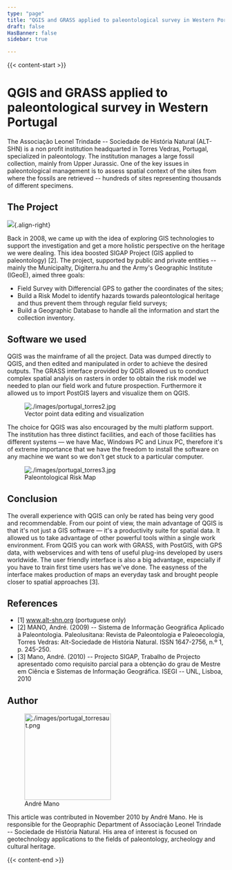 ```yaml
---
type: "page"
title: "QGIS and GRASS applied to paleontological survey in Western Portugal"
draft: false
HasBanner: false
sidebar: true

---
```


{{< content-start >}}

# QGIS and GRASS applied to paleontological survey in Western Portugal

The Associação Leonel Trindade -- Sociedade de História Natural (ALT-SHN) is a non profit institution headquarted in Torres Vedras, Portugal, specialized in paleontology. The institution manages a large fossil collection, mainly from Upper Jurassic. One of the key issues in paleontological management is to assess spatial context of the sites from where the fossils are retrieved -- hundreds of sites representing thousands of different specimens.

## The Project

![](../images/portugal_torres1.jpg){.align-right}

Back in 2008, we came up with the idea of exploring GIS technologies to support the investigation and get a more holistic perspective on the heritage we were dealing. This idea boosted SIGAP Project (GIS applied to paleontology) \[2\]. The project, supported by public and private entities -- mainly the Municipalty, Digiterra.hu and the Army\'s Geographic Institute (IGeoE), aimed three goals:

-   Field Survey with Differencial GPS to gather the coordinates of the sites;
-   Build a Risk Model to identify hazards towards paleontological heritage and thus prevent them through regular field surveys;
-   Build a Geographic Database to handle all the information and start the collection inventory.

## Software we used

QGIS was the mainframe of all the project. Data was dumped directly to QGIS, and then edited and manipulated in order to achieve the desired outputs. The GRASS interface provided by QGIS allowed us to conduct complex spatial analyis on rasters in order to obtain the risk model we needed to plan our field work and future prospection. Furthermore it allowed us to import PostGIS layers and visualize them on QGIS.

<figure>
<img src="../images/portugal_torres2.jpg" class="align-right" alt="./images/portugal_torres2.jpg" />
<figcaption>Vector point data editing and visualization</figcaption>
</figure>

The choice for QGIS was also encouraged by the multi platform support. The institution has three distinct facilities, and each of those facilities has different systems — we have Mac, Windows PC and Linux PC, therefore it\'s of extreme importance that we have the freedom to install the software on any machine we want so we don\'t get stuck to a particular computer.

<figure>
<img src="../images/portugal_torres3.jpg" class="align-right" alt="./images/portugal_torres3.jpg" />
<figcaption>Paleontological Risk Map</figcaption>
</figure>

## Conclusion

The overall experience with QGIS can only be rated has being very good and recommendable. From our point of view, the main advantage of QGIS is that it\'s not just a GIS software — it\'s a productivity suite for spatial data. It allowed us to take advantage of other powerful tools within a single work environment. From QGIS you can work with GRASS, with PostGIS, with GPS data, with webservices and with tens of useful plug-ins developed by users worldwide. The user friendly interface is also a big advantage, especially if you have to train first time users has we\'ve done. The easyness of the interface makes production of maps an everyday task and brought people closer to spatial approaches \[3\].

## References

-   \[1\] www.alt-shn.org (portuguese only)
-   \[2\] MANO, André. (2009) -- Sistema de Informação Geográfica Aplicado à Paleontologia. Paleolusitana: Revista de Paleontologia e Paleoecologia, Torres Vedras: Alt-Sociedade de História Natural. ISSN 1647-2756, n.º 1, p. 245-250.
-   \[3\] Mano, André. (2010) -- Projecto SIGAP, Trabalho de Projecto apresentado como requisito parcial para a obtenção do grau de Mestre em Ciência e Sistemas de Informação Geográfica. ISEGI -- UNL, Lisboa, 2010

## Author

<figure>
<img src="../images/portugal_torresaut.png" class="align-left" height="200" alt="./images/portugal_torresaut.png" />
<figcaption>André Mano</figcaption>
</figure>

This article was contributed in November 2010 by André Mano. He is responsible for the Geopraphic Department of Associação Leonel Trindade -- Sociedade de História Natural. His area of interest is focused on geotechnology applications to the fields of paleontology, archeology and cultural heritage.

{{< content-end >}}
